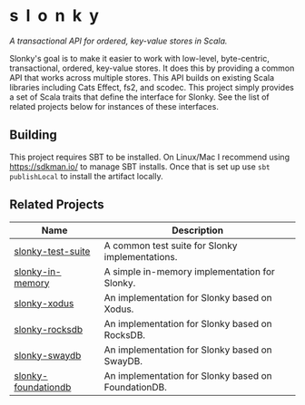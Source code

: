 # s&nbsp;&nbsp;l&nbsp;&nbsp;o&nbsp;&nbsp;n&nbsp;&nbsp;k&nbsp;&nbsp;y
*A transactional API for ordered, key-value stores in Scala.*

Slonky's goal is to make it easier to work with low-level, byte-centric, transactional, ordered, key-value stores.
It does this by providing a common API that works across multiple stores.
This API builds on existing Scala libraries including Cats Effect, fs2, and scodec.
This project simply provides a set of Scala traits that define the interface for Slonky.
See the list of related projects below for instances of these interfaces.

## Building
This project requires SBT to be installed.
On Linux/Mac I recommend using https://sdkman.io/ to manage SBT installs.
Once that is set up use `sbt publishLocal` to install the artifact locally.

## Related Projects
| Name                                                                 | Description                                         |
| -------------------------------------------------------------------- | --------------------------------------------------- |
| [slonky-test-suite](https://github.com/almibe/slonky-test-suite)     | A common test suite for Slonky implementations.     |
| [slonky-in-memory](https://github.com/almibe/slonky-in-memory)       | A simple in-memory implementation for Slonky.       |
| [slonky-xodus](https://github.com/almibe/slonky-xodus)               | An implementation for Slonky based on Xodus.        |
| [slonky-rocksdb](https://github.com/almibe/slonky-rocksdb)           | An implementation for Slonky based on RocksDB.      |
| [slonky-swaydb](https://github.com/almibe/slonky-swaydb)             | An implementation for Slonky based on SwayDB.       |
| [slonky-foundationdb](https://github.com/almibe/slonky-foundationdb) | An implementation for Slonky based on FoundationDB. |
